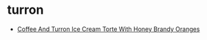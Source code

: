 # turron

 * [Coffee And Turron Ice Cream Torte With Honey Brandy Oranges](../../index/c/coffee-and-turron-ice-cream-torte-with-honey-brandy-oranges-107168.json)
